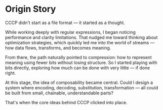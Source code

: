 # Origin Story

CCCP didn't start as a file format — it started as a thought.

While working deeply with regular expressions, I began noticing performance and clarity limitations. That nudged me toward thinking about optimization strategies, which quickly led me into the world of streams — how data flows, transforms, and becomes meaning.

From there, the path naturally pointed to compression: how to represent meaning using fewer bits without losing structure. So I started playing with bits directly, exploring how much can be done with very little — if done right.

At this stage, the idea of composability became central. Could I design a system where encoding, decoding, substitution, transformation — all could be built from small, chainable, understandable parts?

That's when the core ideas behind CCCP clicked into place.
